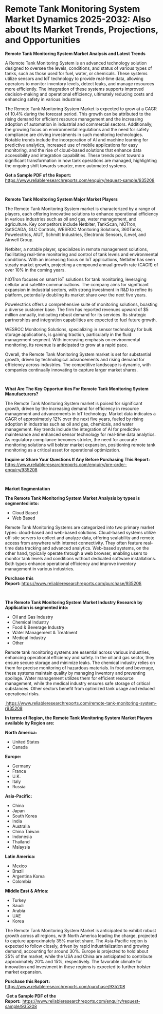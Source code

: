 <p><h1>Remote Tank Monitoring System Market Dynamics 2025-2032: Also about Its Market Trends, Projections, and Opportunities</h1></p><p><strong>Remote Tank Monitoring System Market Analysis and Latest Trends</strong></p>
<p><p>A Remote Tank Monitoring System is an advanced technology solution designed to oversee the levels, conditions, and status of various types of tanks, such as those used for fuel, water, or chemicals. These systems utilize sensors and IoT technology to provide real-time data, allowing operators to monitor inventory levels, detect leaks, and manage resources more efficiently. The integration of these systems supports improved decision-making and operational efficiency, ultimately reducing costs and enhancing safety in various industries.</p><p>The Remote Tank Monitoring System Market is expected to grow at a CAGR of 10.4% during the forecast period. This growth can be attributed to the rising demand for efficient resource management and the increasing adoption of automation in industrial and commercial sectors. Additionally, the growing focus on environmental regulations and the need for safety compliance are driving investments in such monitoring technologies. Notable trends include the incorporation of AI and machine learning for predictive analytics, increased use of mobile applications for easy monitoring, and the rise of cloud-based solutions that enhance data accessibility and integration capabilities. These trends point toward a significant transformation in how tank operations are managed, highlighting the ongoing shift towards smarter, more automated systems.</p></p>
<p><strong>Get a Sample PDF of the Report:&nbsp;</strong> <a href="https://www.reliableresearchreports.com/enquiry/request-sample/935208?utm_campaign=2487&utm_medium=2&utm_source=Github&utm_content=ia&utm_term=18042025&utm_id=remote-tank-monitoring-system">https://www.reliableresearchreports.com/enquiry/request-sample/935208</a></p>
<p>&nbsp;</p>
<p><strong>Remote Tank Monitoring System Major Market Players</strong></p>
<p><p>The Remote Tank Monitoring System market is characterized by a range of players, each offering innovative solutions to enhance operational efficiency in various industries such as oil and gas, water management, and agriculture. Key competitors include Netbiter, TankScan, hIOTron, SatSCADA, GLC Controls, WESROC Monitoring Solutions, 360Tanks, Powelectrics, AIUT, Schmitt Industries, Electronic Sensors, iLevel, and Airwell Group.</p><p>Netbiter, a notable player, specializes in remote management solutions, facilitating real-time monitoring and control of tank levels and environmental conditions. With an increasing focus on IoT applications, Netbiter has seen steady market growth, projecting a compound annual growth rate (CAGR) of over 10% in the coming years.</p><p>hIOTron focuses on smart IoT solutions for tank monitoring, leveraging cellular and satellite communications. The company aims for significant expansion in industrial sectors, with strong investment in R&D to refine its platform, potentially doubling its market share over the next five years.</p><p>Powelectrics offers a comprehensive suite of monitoring solutions, boasting a diverse customer base. The firm has reported revenues upward of $5 million annually, indicating robust demand for its services. Its strategic partnerships and integration capabilities are expected to fuel future growth.</p><p>WESROC Monitoring Solutions, specializing in sensor technology for bulk storage applications, is gaining traction, particularly in the fluid management segment. With increasing emphasis on environmental monitoring, its revenue is anticipated to grow at a rapid pace.</p><p>Overall, the Remote Tank Monitoring System market is set for substantial growth, driven by technological advancements and rising demand for efficiency across industries. The competitive landscape is dynamic, with companies continually innovating to capture larger market shares.</p></p>
<p>&nbsp;</p>
<p><strong>What Are The Key Opportunities For Remote Tank Monitoring System Manufacturers?</strong></p>
<p><p>The Remote Tank Monitoring System market is poised for significant growth, driven by the increasing demand for efficiency in resource management and advancements in IoT technology. Market data indicates a CAGR of approximately 12% over the next five years, fueled by rising adoption in industries such as oil and gas, chemicals, and water management. Key trends include the integration of AI for predictive maintenance and enhanced sensor technology for real-time data analytics. As regulatory compliance becomes stricter, the need for accurate monitoring solutions will bolster market expansion, positioning remote tank monitoring as a critical asset for operational optimization.</p></p>
<p><strong>Inquire or Share Your Questions If Any Before Purchasing This Report:</strong> <a href="https://www.reliableresearchreports.com/enquiry/pre-order-enquiry/935208?utm_campaign=2487&utm_medium=2&utm_source=Github&utm_content=ia&utm_term=18042025&utm_id=remote-tank-monitoring-system">https://www.reliableresearchreports.com/enquiry/pre-order-enquiry/935208</a></p>
<p>&nbsp;</p>
<p><strong>Market Segmentation</strong></p>
<p><strong>The Remote Tank Monitoring System Market Analysis by types is segmented into:</strong></p>
<p><ul><li>Cloud Based</li><li>Web Based</li></ul></p>
<p><p>Remote Tank Monitoring Systems are categorized into two primary market types: cloud-based and web-based solutions. Cloud-based systems utilize off-site servers to collect and analyze data, offering scalability and remote access from anywhere with internet connectivity. They often feature real-time data tracking and advanced analytics. Web-based systems, on the other hand, typically operate through a web browser, enabling users to monitor tank levels and conditions without dedicated software installations. Both types enhance operational efficiency and improve inventory management in various industries.</p></p>
<p><strong>Purchase this Report:&nbsp;</strong><a href="https://www.reliableresearchreports.com/purchase/935208?utm_campaign=2487&utm_medium=2&utm_source=Github&utm_content=ia&utm_term=18042025&utm_id=remote-tank-monitoring-system">https://www.reliableresearchreports.com/purchase/935208</a></p>
<p>&nbsp;</p>
<p><strong>The Remote Tank Monitoring System Market Industry Research by Application is segmented into:</strong></p>
<p><ul><li>Oil and Gas Industry</li><li>Chemical Industry</li><li>Food & Beverage Industry</li><li>Water Management & Treatment</li><li>Medical Industry</li><li>Other</li></ul></p>
<p><p>Remote tank monitoring systems are essential across various industries, enhancing operational efficiency and safety. In the oil and gas sector, they ensure secure storage and minimize leaks. The chemical industry relies on them for precise monitoring of hazardous materials. In food and beverage, these systems maintain quality by managing inventory and preventing spoilage. Water management utilizes them for efficient resource management, while the medical industry ensures safe storage of critical substances. Other sectors benefit from optimized tank usage and reduced operational risks.</p></p>
<p><a href="https://www.reliableresearchreports.com/remote-tank-monitoring-system-r935208?utm_campaign=2487&utm_medium=2&utm_source=Github&utm_content=ia&utm_term=18042025&utm_id=remote-tank-monitoring-system">&nbsp;https://www.reliableresearchreports.com/remote-tank-monitoring-system-r935208</a></p>
<p><strong>In terms of Region, the Remote Tank Monitoring System Market Players available by Region are:</strong></p>
<p>
    <p> <strong> North America: </strong>
        <ul>
            <li>United States</li>
            <li>Canada</li>
        </ul>
        </p> 
    <p> <strong> Europe: </strong>
        <ul>
            <li>Germany</li>
            <li>France</li>
            <li>U.K.</li>
            <li>Italy</li>
            <li>Russia</li>
        </ul>
        </p> 
    <p> <strong> Asia-Pacific: </strong>
        <ul>
            <li>China</li>
            <li>Japan</li>
            <li>South Korea</li>
            <li>India</li>
            <li>Australia</li>
            <li>China Taiwan</li>
            <li>Indonesia</li>
            <li>Thailand</li>
            <li>Malaysia</li>
        </ul>
        </p> 
    <p> <strong> Latin America: </strong>
        <ul>
            <li>Mexico</li>
            <li>Brazil</li>
            <li>Argentina Korea</li>
            <li>Colombia</li>
        </ul>
        </p> 
    <p> <strong> Middle East & Africa: </strong>
        <ul>
            <li>Turkey</li>
            <li>Saudi</li>
            <li>Arabia</li>
            <li>UAE</li>
            <li>Korea</li>
        </ul>
    </p>
    </p>
<p><p>The Remote Tank Monitoring System Market is anticipated to exhibit robust growth across all regions, with North America leading the charge, projected to capture approximately 35% market share. The Asia-Pacific region is expected to follow closely, driven by rapid industrialization and growing demand, accounting for around 30%. Europe is projected to hold about 25% of the market, while the USA and China are anticipated to contribute approximately 20% and 15%, respectively. The favorable climate for innovation and investment in these regions is expected to further bolster market expansion.</p></p>
<p><strong>Purchase this Report: </strong><a href="https://www.reliableresearchreports.com/purchase/935208?utm_campaign=2487&utm_medium=2&utm_source=Github&utm_content=ia&utm_term=18042025&utm_id=remote-tank-monitoring-system">https://www.reliableresearchreports.com/purchase/935208</a></p>
<p>&nbsp;<strong>Get a Sample PDF of the Report:&nbsp;&nbsp;</strong><a href="https://www.reliableresearchreports.com/enquiry/request-sample/935208?utm_campaign=2487&utm_medium=2&utm_source=Github&utm_content=ia&utm_term=18042025&utm_id=remote-tank-monitoring-system">https://www.reliableresearchreports.com/enquiry/request-sample/935208</a></p>
<p><strong></strong></p>
<p><p></p><p></p><p></p></p>